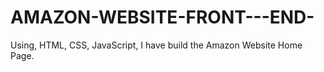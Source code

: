 # AMAZON-WEBSITE-FRONT---END-
Using, HTML, CSS, JavaScript, I have build the Amazon Website Home Page.
